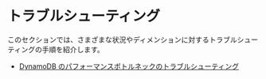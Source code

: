 # トラブルシューティング

このセクションでは、さまざまな状況やディメンションに対するトラブルシューティングの手順を紹介します。

- [DynamoDB のパフォーマンスボトルネックのトラブルシューティング][ddb-troubleshooting]


[ddb-troubleshooting]: https://observability.workshop.aws/en/scaleup.html
